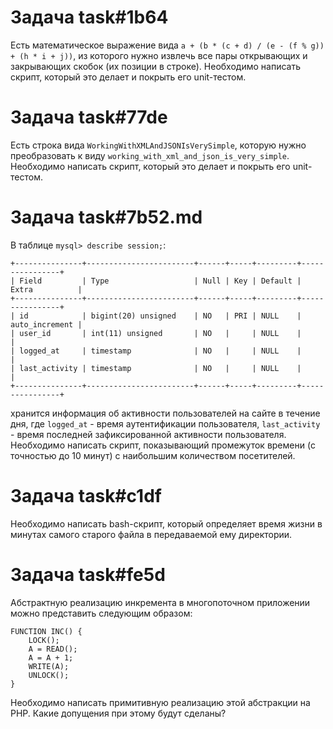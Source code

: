 # Задача task#1b64

Есть математическое выражение вида `a + (b * (c + d) / (e - (f % g)) + (h * i + j))`, из которого нужно извлечь все пары открывающих и закрывающих скобок (их позиции в строке).
Необходимо написать скрипт, который это делает и покрыть его unit-тестом.

# Задача task#77de

Есть строка вида `WorkingWithXMLAndJSONIsVerySimple`, которую нужно преобразовать к виду `working_with_xml_and_json_is_very_simple`.
Необходимо написать скрипт, который это делает и покрыть его unit-тестом.

# Задача task#7b52.md

В таблице `mysql> describe session;`:

```
+---------------+------------------------+------+-----+---------+----------------+
| Field         | Type                   | Null | Key | Default | Extra          |
+---------------+------------------------+------+-----+---------+----------------+
| id            | bigint(20) unsigned    | NO   | PRI | NULL    | auto_increment |
| user_id       | int(11) unsigned       | NO   |     | NULL    |                |
| logged_at     | timestamp              | NO   |     | NULL    |                |
| last_activity | timestamp              | NO   |     | NULL    |                |
+---------------+------------------------+------+-----+---------+----------------+
```

хранится информация об активности пользователей на сайте в течение дня, где `logged_at` - время аутентификации пользователя,
`last_activity` - время последней зафиксированной активности пользователя.
Необходимо написать скрипт, показывающий промежуток времени (с точностью до 10 минут) с наибольшим количеством посетителей.

# Задача task#c1df

Необходимо написать bash-скрипт, который определяет время жизни в минутах самого старого файла в передаваемой ему директории.

# Задача task#fe5d

Абстрактную реализацию инкремента в многопоточном приложении можно представить следующим образом:

```
FUNCTION INC() {
    LOCK();
    A = READ();
    A = A + 1;
    WRITE(A);
    UNLOCK();
}
```

Необходимо написать примитивную реализацию этой абстракции на PHP. Какие допущения при этому будут сделаны?


